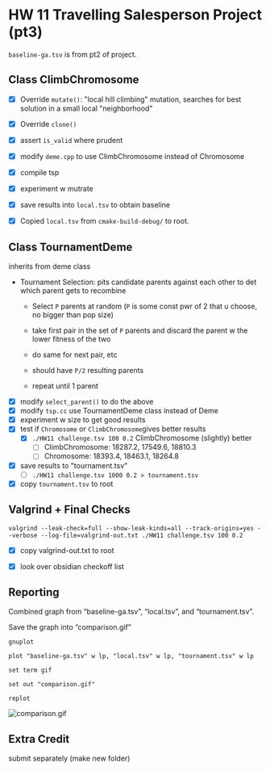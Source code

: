 # HW 11 Travelling Salesperson Project (pt3)

`baseline-ga.tsv` is from pt2 of project.

## Class ClimbChromosome



- [x] Override `mutate()`: "local hill climbing" mutation, searches for best solution in a small local "neighborhood"
- [x] Override `clone()`
- [x] assert `is_valid` where prudent



- [x] modify `deme.cpp` to use ClimbChromosome instead of Chromosome
- [x] compile tsp
- [x] experiment w mutrate
- [x] save results into `local.tsv` to obtain baseline

- [x] Copied `local.tsv` from `cmake-build-debug/` to root.





## Class TournamentDeme

inherits from deme class

* Tournament Selection: pits candidate parents against each other to det which parent gets to recombine

  * Select `P` parents at random (`P` is some const pwr of 2 that u choose, no bigger than pop size)

  * take first pair in the set of `P` parents and discard the parent w the lower fitness of the two
  * do same for next pair, etc
  * should have `P/2` resulting parents
  * repeat until 1 parent
* [x] modify `select_parent()` to do the above
* [x] modify `tsp.cc` use TournamentDeme class instead of Deme
* [x] experiment w size to get good results
* [x] test if `Chromosome` or `ClimbChromosome`gives better results
  * [x] `./HW11 challenge.tsv 100 0.2` ClimbChromosome (slightly) better
    * [ ] ClimbChromosome: 18287.2, 17549.6, 18810.3
    * [ ] Chromosome: 18393.4, 18463.1, 18264.8

* [x] save results to "tournament.tsv"
  * [ ] `./HW11 challenge.tsv 1000 0.2 > tournament.tsv`

* [x] copy `tournament.tsv` to root

## Valgrind + Final Checks

`valgrind --leak-check=full --show-leak-kinds=all --track-origins=yes --verbose --log-file=valgrind-out.txt ./HW11 challenge.tsv 100 0.2`

- [x] copy valgrind-out.txt to root

- [x] look over obsidian checkoff list 

## Reporting

Combined graph from “baseline-ga.tsv”, “local.tsv”, and “tournament.tsv”. 

Save the graph into “comparison.gif” 

`gnuplot`

`plot "baseline-ga.tsv" w lp, "local.tsv" w lp, "tournament.tsv" w lp`

`set term gif`

`set out "comparison.gif"`

`replot`



![comparison.gif](assets/images/comparison.gif)

## Extra Credit

submit separately (make new folder)
